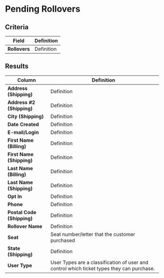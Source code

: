 # Pending Rollovers

## Criteria

| **Field** | **Definition** |
| --- | --- |
| **Rollovers** | Definition |

## Results

| **Column** | **Definition** |
| --- | --- |
| **Address \(Shipping\)** | Definition |
| **Address \#2 \(Shipping\)** | Definition |
| **City \(Shipping\)** | Definition |
| **Date Created** | Definition |
| **E-mail/Login** | Definition |
| **First Name \(Billing\)** | Definition |
| **First Name \(Shipping\)** | Definition |
| **Last Name \(Billing\)** | Definition |
| **Last Name \(Shipping\)** | Definition |
| **Opt In** | Definition |
| **Phone** | Definition |
| **Postal Code \(Shipping\)** | Definition |
| **Rollover Name** | Definition |
| **Seat** | Seat number/letter that the customer purchased |
| **State \(Shipping\)** | Definition |
| **User Type** | User Types are a classification of user and control which ticket types they can purchase. |

